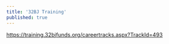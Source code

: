 ```yaml
---
title: '32BJ Training'
published: true
---
```


https://training.32bjfunds.org/careertracks.aspx?TrackId=493
